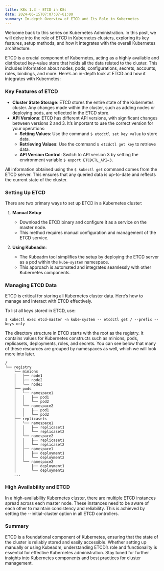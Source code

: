 ```yaml
---
title: K8s 1.3 - ETCD in K8s
date: 2024-06-15T07:07:07+01:00
summary: In-depth Overview of ETCD and Its Role in Kubernetes
---
```


Welcome back to this series on Kubernetes Administration. In this post, we will delve into the role of ETCD in Kubernetes clusters, exploring its key features, setup methods, and how it integrates with the overall Kubernetes architecture.

ETCD is a crucial component of Kubernetes, acting as a highly available and distributed key-value store that holds all the data related to the cluster. This includes information about nodes, pods, configurations, secrets, accounts, roles, bindings, and more. Here’s an in-depth look at ETCD and how it integrates with Kubernetes:

### Key Features of ETCD

- **Cluster State Storage**: ETCD stores the entire state of the Kubernetes cluster. Any changes made within the cluster, such as adding nodes or deploying pods, are reflected in the ETCD store.
- **API Versions**: ETCD has different API versions, with significant changes between versions 2 and 3. It’s important to use the correct version for your operations:
  - **Setting Values**: Use the command `$ etcdctl set key value` to store data.
  - **Retrieving Values**: Use the command `$ etcdctl get key` to retrieve data.
  - **API Version Control**: Switch to API version 3 by setting the environment variable `$ export ETCDCTL_API=3`.

All information obtained using the `$ kubectl get` command comes from the ETCD server. This ensures that any queried data is up-to-date and reflects the current state of the cluster.

### Setting Up ETCD

There are two primary ways to set up ETCD in a Kubernetes cluster:

1. **Manual Setup**:
   - Download the ETCD binary and configure it as a service on the master node.
   - This method requires manual configuration and management of the ETCD service.

2. **Using Kubeadm**:
   - The Kubeadm tool simplifies the setup by deploying the ETCD server as a pod within the `kube-system` namespace.
   - This approach is automated and integrates seamlessly with other Kubernetes components.

### Managing ETCD Data

ETCD is critical for storing all Kubernetes cluster data. Here’s how to manage and interact with ETCD effectively.


To list all keys stored in ETCD, use:

```
$ kubectl exec etcd-master -n kube-system -- etcdctl get / --prefix --keys-only
```

The directory structure in ETCD starts with the root as the registry. It contains values for Kubernetes constructs such as minions, pods, replicasets, deployments, roles, and secrets. You can see below that many of these resources are grouped by namespaces as well, which we will look more into later.
```
/
└── registry
    └── minions
    │   ├── node1
    │   ├── node2
    │   └── node3
    ├── pods
    │   └── namespace1
    │   │   ├── pod1
    │   │   └── pod2
    │   └── namespace2
    │   │   ├── pod1
    │   │   └── pod2
    ├── replicasets
    │   └── namespace1
    │   │   ├── replicaset1
    │   │   └── replicaset2
    │   └── namespace2
    │   │   ├── replicaset1
    │   │   └── replicaset2
    │   ├── namespace1
    │   │   ├── deployment1
    │   │   └── deployment2
    │   └── namespace2
    │       ├── deployment1
    │       └── deployment2
    ...
```

### High Availability and ETCD
In a high-availability Kubernetes cluster, there are multiple ETCD instances spread across each master node. These instances need to be aware of each other to maintain consistency and reliability. This is achieved by setting the --initial-cluster option in all ETCD controllers.

### Summary
ETCD is a foundational component of Kubernetes, ensuring that the state of the cluster is reliably stored and easily accessible. Whether setting up manually or using Kubeadm, understanding ETCD’s role and functionality is essential for effective Kubernetes administration. Stay tuned for further insights into Kubernetes components and best practices for cluster management.